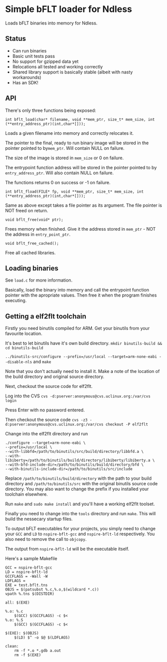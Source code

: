 # Simple bFLT loader for Ndless

Loads bFLT binaries into memory for Ndless.

## Status

* Can run binaries
* Basic unit tests pass
* No support for gzipped data yet
* Relocations all tested and working correctly
* Shared library support is basically stable (albeit with nasty workarounds)
* Has an SDK!

## API

There's only three functions being exposed:

```int bflt_load(char* filename, void **mem_ptr, size_t* mem_size, int (**entry_address_ptr)(int,char*[]));```

Loads a given filename into memory and correctly relocates it.

The pointer to the final, ready to run binary image will be stored in the pointer pointed to by```mem_ptr```. Will contain NULL on failure.

The size of the image is stored in ```mem_size``` or 0 on failure.

The entrypoint function address will be stored in the pointer pointed to by ```entry_address_ptr```. Will also contain NULL on failure.

The functions returns 0 on success or -1 on failure.

```int bflt_fload(FILE* fp, void **mem_ptr, size_t* mem_size, int (**entry_address_ptr)(int,char*[]));```

Same as above except takes a file pointer as its argument. The file pointer is NOT freed on return.

```void bflt_free(void* ptr);```

Frees memory when finished. Give it the address stored in ```mem_ptr``` - NOT the address in ```entry_point_ptr```.

```void bflt_free_cached();```

Free all cached libraries.

## Loading binaries

See ```load.c``` for more information.

Basically, load the binary into memory and call the entrypoint function pointer with the apropriate values. Then free it when the program finishes executing.

## Getting a elf2flt toolchain

Firstly you need binutils compiled for ARM. Get your binutils from your favourite location.

It's best to let binutils have it's own build directory. ```mkdir binutils-build && cd binutils-build```

```../binutils-src/configure --prefix=/usr/local --target=arm-none-eabi --disable-nls``` and ```make```

Note that you don't actually need to install it. Make a note of the location of the build directory and original source directory.

Next, checkout the source code for elf2flt.

Log into the CVS ```cvs -d:pserver:anonymous@cvs.uclinux.org:/var/cvs login```

Press Enter with no password entered.

Then checkout the source code ```cvs -z3 -d:pserver:anonymous@cvs.uclinux.org:/var/cvs checkout -P elf2flt```

Change into the elf2flt directory and run

```
./configure --target=arm-none-eabi \
--prefix=/usr/local \
--with-libbfd=/path/to/binutils/src/build/directory/libbfd.a \
--with-libiberty=/path/to/binutils/build/directory/libiberty/libiberty.a \
--with-bfd-include-dir=/path/to/binutils/build/directory/bfd \
--with-binutils-include-dir=/path/to/binutils/src/include
```

Replace ```/path/to/binutils/build/directory``` with the path to your build directory and ```/path/to/binutils/src``` with the original binutils source code directory. You may also want to change the prefix if you installed your toolchain elsewhere.

Run ```make``` and ```sudo make install``` and you'll have a working elf2flt toolset.

Finally you need to change into the ```tools``` directory and run ```make```. This will build the nessecary startup files.

To output bFLT executables for your projects, you simply need to change your ```GCC``` and ```LD``` to ```nspire-bflt-gcc``` and ```nspire-bflt-ld``` respectively. You also need to remove the call to ```objcopy```.

The output from ```nspire-bflt-ld``` will be the executable itself.

Here's a sample Makefile

```
GCC = nspire-bflt-gcc
LD = nspire-bflt-ld
GCCFLAGS = -Wall -W
LDFLAGS =
EXE = test.bflt.tns
OBJS = $(patsubst %.c,%.o,$(wildcard *.c))
vpath %.tns $(DISTDIR)

all: $(EXE)

%.o: %.c
	$(GCC) $(GCCFLAGS) -c $<
%.o: %.S
	$(GCC) $(GCCFLAGS) -c $<

$(EXE): $(OBJS)
	$(LD) $^ -o $@ $(LDFLAGS)

clean:
	rm -f *.o *.gdb a.out
	rm -f $(EXE)
```